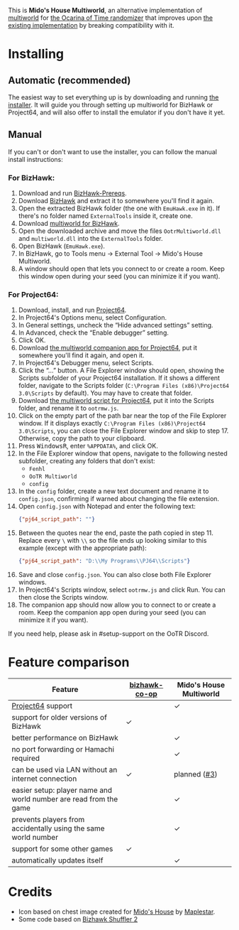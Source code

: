 This is **Mido's House Multiworld**, an alternative implementation of [multiworld](https://wiki.ootrandomizer.com/index.php?title=Multiworld) for [the Ocarina of Time randomizer](https://ootrandomizer.com/) that improves upon [the existing implementation](https://github.com/TestRunnerSRL/bizhawk-co-op) by breaking compatibility with it.

# Installing

## Automatic (recommended)

The easiest way to set everything up is by downloading and running [the installer](https://github.com/midoshouse/ootr-multiworld/releases/latest/download/multiworld-installer.exe). It will guide you through setting up multiworld for BizHawk or Project64, and will also offer to install the emulator if you don't have it yet.

## Manual

If you can't or don't want to use the installer, you can follow the manual install instructions:

### For BizHawk:

1. Download and run [BizHawk-Prereqs](https://github.com/TASEmulators/BizHawk-Prereqs/releases/latest).
2. Download [BizHawk](https://github.com/TASEmulators/BizHawk/releases/latest) and extract it to somewhere you'll find it again.
3. Open the extracted BizHawk folder (the one with `EmuHawk.exe` in it). If there's no folder named `ExternalTools` inside it, create one.
4. Download [multiworld for BizHawk](https://github.com/midoshouse/ootr-multiworld/releases/latest/download/multiworld-bizhawk.zip).
5. Open the downloaded archive and move the files `OotrMultiworld.dll` and `multiworld.dll` into the `ExternalTools` folder.
6. Open BizHawk (`EmuHawk.exe`).
7. In BizHawk, go to Tools menu → External Tool → Mido's House Multiworld.
8. A window should open that lets you connect to or create a room. Keep this window open during your seed (you can minimize it if you want).

### For Project64:

1. Download, install, and run [Project64](https://www.pj64-emu.com/).
2. In Project64's Options menu, select Configuration.
3. In General settings, uncheck the “Hide advanced settings” setting.
4. In Advanced, check the “Enable debugger” setting.
5. Click OK.
6. Download [the multiworld companion app for Project64](https://github.com/midoshouse/ootr-multiworld/releases/latest/download/multiworld-pj64.exe), put it somewhere you'll find it again, and open it.
7. In Project64's Debugger menu, select Scripts.
8. Click the “…” button. A File Explorer window should open, showing the Scripts subfolder of your Project64 installation. If it shows a different folder, navigate to the Scripts folder (`C:\Program Files (x86)\Project64 3.0\Scripts` by default). You may have to create that folder.
9. Download [the multiworld script for Project64](https://github.com/midoshouse/ootr-multiworld/releases/latest/download/ootrmw-pj64.js), put it into the Scripts folder, and rename it to `ootrmw.js`.
10. Click on the empty part of the path bar near the top of the File Explorer window. If it displays exactly `C:\Program Files (x86)\Project64 3.0\Scripts`, you can close the File Explorer window and skip to step 17. Otherwise, copy the path to your clipboard.
11. Press <kbd>Windows</kbd><kbd>R</kbd>, enter `%APPDATA%`, and click OK.
12. In the File Explorer window that opens, navigate to the following nested subfolder, creating any folders that don't exist:
    * `Fenhl`
    * `OoTR Multiworld`
    * `config`
13. In the `config` folder, create a new text document and rename it to `config.json`, confirming if warned about changing the file extension.
14. Open `config.json` with Notepad and enter the following text:
    ```json
    {"pj64_script_path": ""}
    ```
15. Between the quotes near the end, paste the path copied in step 11. Replace every `\` with `\\` so the file ends up looking similar to this example (except with the appropriate path):
    ```json
    {"pj64_script_path": "D:\\My Programs\\PJ64\\Scripts"}
    ```
16. Save and close `config.json`. You can also close both File Explorer windows.
17. In Project64's Scripts window, select `ootrmw.js` and click Run. You can then close the Scripts window.
18. The companion app should now allow you to connect to or create a room. Keep the companion app open during your seed (you can minimize it if you want).

If you need help, please ask in #setup-support on the OoTR Discord.

# Feature comparison

|Feature|[bizhawk-co-op](https://github.com/TestRunnerSRL/bizhawk-co-op)|Mido's House Multiworld|
|---|---|---|
|[Project64](https://pj64-emu.com/) support||✓|
|support for older versions of BizHawk|✓||
|better performance on BizHawk||✓|
|no port forwarding or Hamachi required||✓|
|can be used via LAN without an internet connection|✓|planned ([#3](https://github.com/midoshouse/ootr-multiworld/issues/3))|
|easier setup: player name and world number are read from the game||✓|
|prevents players from accidentally using the same world number||✓|
|support for some other games|✓||
|automatically updates itself||✓|

# Credits

* Icon based on chest image created for [Mido's House](https://midos.house/) by [Maplestar](https://github.com/Maplesstar).
* Some code based on [Bizhawk Shuffler 2](https://github.com/authorblues/bizhawk-shuffler-2)
